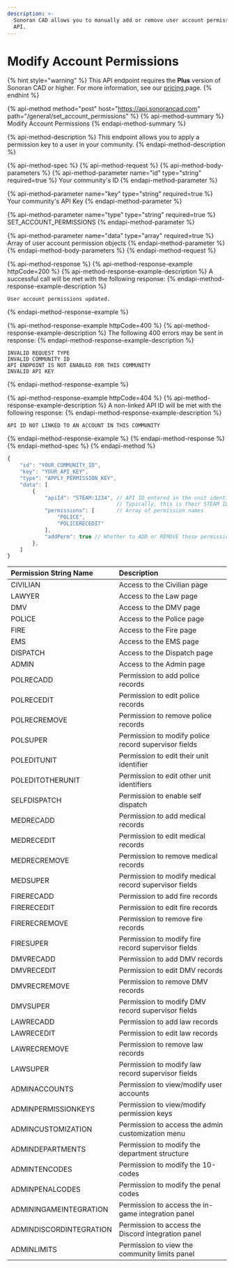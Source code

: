 ```yaml
---
description: >-
  Sonoran CAD allows you to manually add or remove user account permissions via
  API.
---
```


# Modify Account Permissions

{% hint style="warning" %}
This API endpoint requires the **Plus** version of Sonoran CAD or higher. For more information, see our [pricing ](../../../../pricing/faq/)page.
{% endhint %}

{% api-method method="post" host="https://api.sonorancad.com" path="/general/set\_account\_permissions" %}
{% api-method-summary %}
Modify Account Permissions
{% endapi-method-summary %}

{% api-method-description %}
This endpoint allows you to apply a permission key to a user in your community.
{% endapi-method-description %}

{% api-method-spec %}
{% api-method-request %}
{% api-method-body-parameters %}
{% api-method-parameter name="id" type="string" required=true %}
Your community's ID
{% endapi-method-parameter %}

{% api-method-parameter name="key" type="string" required=true %}
Your community's API Key
{% endapi-method-parameter %}

{% api-method-parameter name="type" type="string" required=true %}
SET\_ACCOUNT\_PERMISSIONS
{% endapi-method-parameter %}

{% api-method-parameter name="data" type="array" required=true %}
Array of user account permission objects
{% endapi-method-parameter %}
{% endapi-method-body-parameters %}
{% endapi-method-request %}

{% api-method-response %}
{% api-method-response-example httpCode=200 %}
{% api-method-response-example-description %}
A successful call will be met with the following response:
{% endapi-method-response-example-description %}

```
User account permissions updated.
```
{% endapi-method-response-example %}

{% api-method-response-example httpCode=400 %}
{% api-method-response-example-description %}
The following 400 errors may be sent in response:
{% endapi-method-response-example-description %}

```http
INVALID REQUEST TYPE
INVALID COMMUNITY ID
API ENDPOINT IS NOT ENABLED FOR THIS COMMUNITY
INVALID API KEY
```
{% endapi-method-response-example %}

{% api-method-response-example httpCode=404 %}
{% api-method-response-example-description %}
A non-linked API ID will be met with the following response:
{% endapi-method-response-example-description %}

```
API ID NOT LINKED TO AN ACCOUNT IN THIS COMMUNITY
```
{% endapi-method-response-example %}
{% endapi-method-response %}
{% endapi-method-spec %}
{% endapi-method %}

```javascript
{
    "id": "YOUR_COMMUNITY_ID",
    "key": "YOUR_API_KEY",
    "type": "APPLY_PERMISSION_KEY",
    "data": [
        {
            "apiId": "STEAM:1234", // API ID entered in the unit identifiers
                                   // Typically, this is their STEAM ID
            "permissions": [       // Array of permission names
                "POLICE",
                "POLICERECEDIT"
            ],
            "addPerm": true // Whether to ADD or REMOVE these permissions from the user
        },
    ]
}
```

| Permission String Name | Description |
| :--- | :--- |
| CIVILIAN | Access to the Civilian page |
| LAWYER | Access to the Law page |
| DMV | Access to the DMV page |
| POLICE | Access to the Police page |
| FIRE | Access to the Fire page |
| EMS | Access to the EMS page |
| DISPATCH | Access to the Dispatch page |
| ADMIN | Access to the Admin page |
| POLRECADD | Permission to add police records |
| POLRECEDIT | Permission to edit police records |
| POLRECREMOVE | Permission to remove police records |
| POLSUPER | Permission to modify police record supervisor fields |
| POLEDITUNIT | Permission to edit their unit identifier |
| POLEDITOTHERUNIT | Permission to edit other unit identifiers |
| SELFDISPATCH | Permission to enable self dispatch |
| MEDRECADD | Permission to add medical records |
| MEDRECEDIT | Permission to edit medical records |
| MEDRECREMOVE | Permission to remove medical records |
| MEDSUPER | Permission to modify medical record supervisor fields |
| FIRERECADD | Permission to add fire records |
| FIRERECEDIT | Permission to edit fire records |
| FIRERECREMOVE | Permission to remove fire records |
| FIRESUPER | Permission to modify fire record supervisor fields |
| DMVRECADD | Permission to add DMV records |
| DMVRECEDIT | Permission to edit DMV records |
| DMVRECREMOVE | Permission to remove DMV records |
| DMVSUPER | Permission to modify DMV record supervisor fields |
| LAWRECADD | Permission to add law records |
| LAWRECEDIT | Permission to edit law records |
| LAWRECREMOVE | Permission to remove law records |
| LAWSUPER | Permission to modify law record supervisor fields |
| ADMINACCOUNTS | Permission to view/modify user accounts |
| ADMINPERMISSIONKEYS | Permission to view/modify permission keys |
| ADMINCUSTOMIZATION | Permission to access the admin customization menu |
| ADMINDEPARTMENTS | Permission to modify the department structure |
| ADMINTENCODES | Permission to modify the 10-codes |
| ADMINPENALCODES | Permission to modify the penal codes |
| ADMININGAMEINTEGRATION | Permission to access the in-game integration panel |
| ADMINDISCORDINTEGRATION | Permission to access the Discord integration panel |
| ADMINLIMITS | Permission to view the community limits panel |

